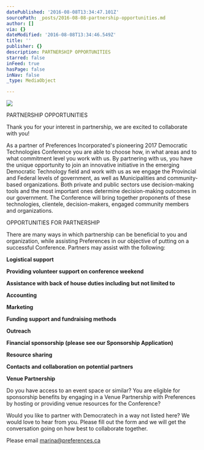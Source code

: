 ```yaml
---
datePublished: '2016-08-08T13:34:47.101Z'
sourcePath: _posts/2016-08-08-partnership-opportunities.md
author: []
via: {}
dateModified: '2016-08-08T13:34:46.549Z'
title: ''
publisher: {}
description: PARTNERSHIP OPPORTUNITIES
starred: false
inFeed: true
hasPage: false
inNav: false
_type: MediaObject

---
```

![](https://imgflo.herokuapp.com/graph/vahj1ThiexotieMo/5c54f1b5cac9cea74aa242d768090e70/croprotate.jpg?cropheight=401&cropwidth=960&degrees=0&input=https%3A%2F%2Fthe-grid-user-content.s3-us-west-2.amazonaws.com%2Fcdd825f0-689e-4424-99c4-8a75ccc8a127.jpg&x=0&y=126)

PARTNERSHIP OPPORTUNITIES

Thank you for your interest in partnership, we are excited to collaborate with you!

As a partner of Preferences Incorporated's pioneering 2017 Democratic Technologies Conference you are able to choose how, in what areas and to what commitment level you work with us. By partnering with us, you have the unique opportunity to join an innovative initiative in the emerging Democratic Technology field and work with us as we engage the Provincial and Federal levels of government, as well as Municipalities and community-based organizations. Both private and public sectors use decision-making tools and the most important ones determine decision-making outcomes in our government. The Conference will bring together proponents of these technologies, clientele, decision-makers, engaged community members and organizations.

OPPORTUNITIES FOR PARTNERSHIP

There are many ways in which partnership can be beneficial to you and organization, while assisting Preferences in our objective of putting on a successful Conference. Partners may assist with the following:

**Logistical support**

**Providing volunteer support on conference weekend**

**Assistance with back of house duties including but not limited to**

**Accounting**

**Marketing**

**Funding support and fundraising methods**

**Outreach**

**Financial sponsorship (please see our Sponsorship Application)**

**Resource sharing**

**Contacts and collaboration on potential partners**

**Venue Partnership**

Do you have access to an event space or similar? You are eligible for sponsorship benefits by engaging in a Venue Partnership with Preferences by hosting or providing venue resources for the Conference?

Would you like to partner with Democratech in a way not listed here? We would love to hear from you. Please fill out the form and we will get the conversation going on how best to collaborate together.

Please email marina@preferences.ca